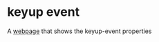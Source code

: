 # keyup event

A [webpage](https://wesselvanree.github.io/javascript-keyup-codes/) that shows the keyup-event properties

